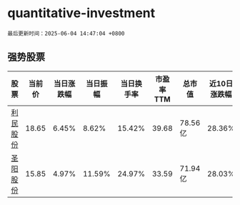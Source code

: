 # quantitative-investment

`最后更新时间：2025-06-04 14:47:04 +0800`

## 强势股票

|股票|当前价|当日涨跌幅|当日振幅|当日换手率|市盈率TTM|总市值|近10日涨跌幅|
|----|----|----|----|----|----|----|----|
|[利民股份](https://xueqiu.com/S/SZ002734)|18.65|6.45%|8.62%|15.42%|39.68|78.56亿|28.36%|
|[圣阳股份](https://xueqiu.com/S/SZ002580)|15.85|4.97%|11.59%|24.97%|33.59|71.94亿|28.03%|
